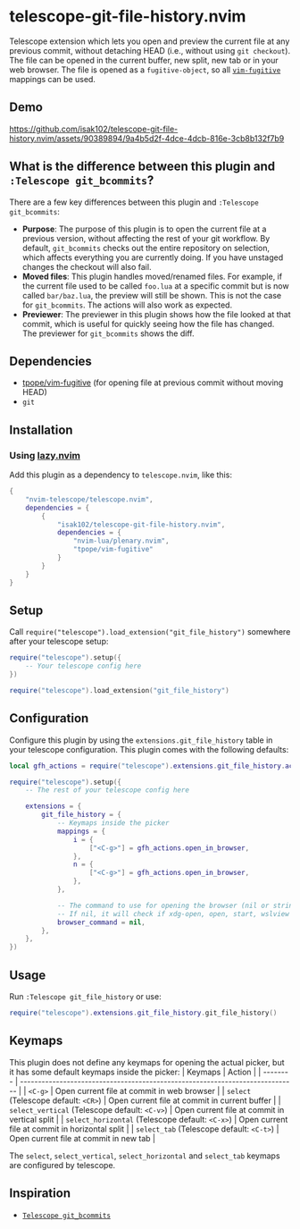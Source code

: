# telescope-git-file-history.nvim

Telescope extension which lets you open and preview the current file at any previous commit, without detaching HEAD (i.e., without using `git checkout`). The file can be opened in the current buffer, new split, new tab or in your web browser. The file is opened as a `fugitive-object`, so all [`vim-fugitive`](https://github.com/tpope/vim-fugitive) mappings can be used.

## Demo
https://github.com/isak102/telescope-git-file-history.nvim/assets/90389894/9a4b5d2f-4dce-4dcb-816e-3cb8b132f7b9

## What is the difference between this plugin and `:Telescope git_bcommits`?

There are a few key differences between this plugin and `:Telescope git_bcommits`:
- **Purpose**: The purpose of this plugin is to open the current file at a previous version, without affecting the rest of your git workflow. By default, `git_bcommits` checks out the entire repository on selection, which affects everything you are currently doing. If you have unstaged changes the checkout will also fail.
- **Moved files**: This plugin handles moved/renamed files. For example, if the current file used to be called `foo.lua` at a specific commit but is now called `bar/baz.lua`, the preview will still be shown. This is not the case for `git_bcommits`. The actions will also work as expected.
- **Previewer**: The previewer in this plugin shows how the file looked at that commit, which is useful for quickly seeing how the file has changed. The previewer for `git_bcommits` shows the diff.

## Dependencies
- [tpope/vim-fugitive](https://github.com/tpope/vim-fugitive) (for opening file at previous commit without moving HEAD)
- `git`

## Installation

### Using [lazy.nvim](https://github.com/folke/lazy.nvim)
Add this plugin as a dependency to `telescope.nvim`, like this:
```lua
{
    "nvim-telescope/telescope.nvim",
    dependencies = {
        {
            "isak102/telescope-git-file-history.nvim",
            dependencies = {
                "nvim-lua/plenary.nvim",
                "tpope/vim-fugitive"
            }
        }
    }
}
```

## Setup

Call `require("telescope").load_extension("git_file_history")` somewhere after your telescope setup:

```lua
require("telescope").setup({
    -- Your telescope config here
})

require("telescope").load_extension("git_file_history")
```

## Configuration
Configure this plugin by using the `extensions.git_file_history` table in your telescope configuration. This plugin comes with the following defaults:

```lua
local gfh_actions = require("telescope").extensions.git_file_history.actions

require("telescope").setup({
    -- The rest of your telescope config here

    extensions = {
        git_file_history = {
            -- Keymaps inside the picker
            mappings = {
                i = {
                    ["<C-g>"] = gfh_actions.open_in_browser,
                },
                n = {
                    ["<C-g>"] = gfh_actions.open_in_browser,
                },
            },

            -- The command to use for opening the browser (nil or string)
            -- If nil, it will check if xdg-open, open, start, wslview are available, in that order.
            browser_command = nil,
        },
    },
})
```

## Usage

Run `:Telescope git_file_history` or use:
```lua
require("telescope").extensions.git_file_history.git_file_history()
```

## Keymaps

This plugin does not define any keymaps for opening the actual picker, but it has some default keymaps inside the picker:
| Keymaps | Action                                                                        |
| -------- | ----------------------------------------------------------------------------- |
| `<C-g>`  | Open current file at commit in web browser                                    |
| `select` (Telescope default: `<CR>`)  | Open current file at commit in current buffer                                    |
| `select_vertical` (Telescope default: `<C-v>`) | Open current file at commit in vertical split                                    |
| `select_horizontal` (Telescope default: `<C-x>`) | Open current file at commit in horizontal split                                    |
| `select_tab` (Telescope default: `<C-t>`) | Open current file at commit in new tab                                    |

The `select`, `select_vertical`, `select_horizontal` and `select_tab` keymaps are configured by telescope.

## Inspiration

- [`Telescope git_bcommits`](https://github.com/nvim-telescope/telescope.nvim/blob/master/lua/telescope/builtin/__git.lua)
